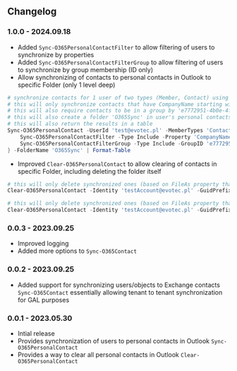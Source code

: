 ﻿## Changelog

### 1.0.0 - 2024.09.18
- Added `Sync-O365PersonalContactFilter` to allow filtering of users to synchronize by properties
- Added `Sync-O365PersonalContactFilterGroup` to allow filtering of users to synchronize by group membership (ID only)
- Allow synchronizing of contacts to personal contacts in Outlook to specific Folder (only 1 level deep)

```powershell
# synchronize contacts for 1 user of two types (Member, Contact) using GUID prefix and filtering by company name
# this will only synchronize contacts that have CompanyName starting with 'Evotec' or 'Ziomek'
# this will also require contacts to be in a group by 'e7772951-4b0e-4f10-8f38-eae9b8f55962'
# this will also create a folder 'O365Sync' in user's personal contacts and put synchronized contacts there
# this will also return the results in a table
Sync-O365PersonalContact -UserId 'test@evotec.pl' -MemberTypes 'Contact', 'Member' -GuidPrefix 'O365Synchronizer' -PassThru {
    Sync-O365PersonalContactFilter -Type Include -Property 'CompanyName' -Value 'Evotec*','Ziomek*' -Operator 'like'
    Sync-O365PersonalContactFilterGroup -Type Include -GroupID 'e7772951-4b0e-4f10-8f38-eae9b8f55962'
} -FolderName 'O365Sync' | Format-Table
```

- Improved `Clear-O365PersonalContact` to allow clearing of contacts in specific Folder, including deleting the folder itself

```powershell
# this will only delete synchronized ones (based on FileAs property that has to convert to GUID, with GUID prefix) from specific folder
Clear-O365PersonalContact -Identity 'testAccount@evotec.pl' -GuidPrefix 'O365Synchronizer' -FolderName 'O365' -WhatIf

# this will only delete synchronized ones (based on FileAs property that has to convert to GUID, with GUID prefix) from specific folder, including the folder
Clear-O365PersonalContact -Identity 'testAccount@evotec.pl' -GuidPrefix 'O365Synchronizer' -FolderName 'O365Sync' -FolderRemove -WhatIf
```



### 0.0.3 - 2023.09.25
- Improved logging
- Added more options to `Sync-O365Contact`

### 0.0.2 - 2023.09.25
- Added support for synchronizing users/objects to Exchange contacts `Sync-O365Contact` essentially allowing tenant to tenant synchronization for GAL purposes

### 0.0.1 - 2023.05.30
- Intial release
- Provides synchronization of users to personal contacts in Outlook `Sync-O365PersonalContact`
- Provides a way to clear all personal contacts in Outlook `Clear-O365PersonalContact`